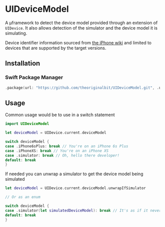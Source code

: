 # UIDeviceModel

A µframework to detect the device model provided through an extension of `UIDevice`. It also allows detection of the simulator and the device model it is simulating.

Device identifier information sourced from [the iPhone wiki](https://www.theiphonewiki.com/wiki/Models) and limited to devices that are supported by the target versions.

## Installation

### Swift Package Manager

```swift
.package(url: "https://github.com/theoriginalbit/UIDeviceModel.git", .upToNextMajor(from: "3.0.0"))
```

## Usage

Common usage would be to use in a switch statement

```swift
import UIDeviceModel

let deviceModel = UIDevice.current.deviceModel

switch deviceModel {
case .iPhone6sPlus: break // You're on an iPhone 6s Plus
case .iPhoneXS: break // You're on an iPhone XS
case .simulator: break // Oh, hello there developer!
default: break
}
```

If needed you can unwrap a simulator to get the device model being simulated

```swift
let deviceModel = UIDevice.current.deviceModel.unwrapIfSimulator

// Or as an enum

switch deviceModel {
case .simulator(let simulatedDeviceModel): break // It's as if it never happened
default: break
}
```
